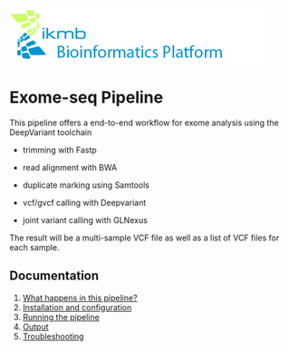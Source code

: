 ![](images/ikmb_bfx_logo.png)

# Exome-seq Pipeline

This pipeline offers a end-to-end workflow for exome analysis using the DeepVariant toolchain

- trimming with Fastp

- read alignment with BWA

- duplicate marking using Samtools

- vcf/gvcf calling with Deepvariant

- joint variant calling with GLNexus

The result will be a multi-sample VCF file as well as a list of VCF files for each sample.

## Documentation 

1. [What happens in this pipeline?](docs/pipeline.md)
2. [Installation and configuration](docs/installation.md)
3. [Running the pipeline](docs/usage.md)
4. [Output](docs/output.md)
5. [Troubleshooting](docs/troubleshooting.md)
